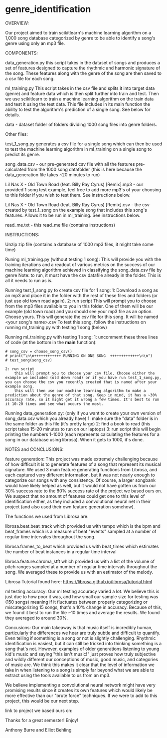 # genre_identification

OVERVIEW:

Our project aimed to train scikitlearn's machine learning algorithm on a 1,000 song database categorized by genre to be able to identify a song's genre using only an mp3 file. 

COMPONENTS:

data_generation.py
this script takes in the dataset of songs and produces a set of features designed to capture the rhythmic and harmonic signature of the song. These features along with the genre of the song are then saved to a csv file for each song. 

ml_training.py
This script takes in the csv file and splits it into target data (genre) and feature data which is then split further into train and test. Then we use scikitlearn to train a machine learning algorithm on the train data and test it using the test data. This file includes in its main function the ability to test the algorithm's prediction of a single song. See below for details.

data - dataset folder of folders dividing 1000 song files into genre folders.

Other files: 

test_1_song.py generates a csv file for a single song which can then be used to test the machine learning algorithm in ml_training on a single song to predict its genre. 

song_data.csv - our pre-generated csv file with all the features pre-calculated from the 1000 song datafolder (this is here because the data_generation file takes ~20 minutes to run)

Lil Nas X - Old Town Road (feat. Billy Ray Cyrus) [Remix].mp3 - our provided 1 song test example, feel free to add more mp3's of your choosing to this folder if you wish to test them. See instructions below. 

Lil Nas X - Old Town Road (feat. Billy Ray Cyrus) [Remix].csv - the csv created by test_1_song on the example song that includes this song's features. Allows it to be run in ml_training. See instructions below. 

read_me.txt - this read_me file (contains instructions)

INSTRUCTIONS: 

Unzip zip file (contains a database of 1000 mp3 files, it might take some time)

Runing ml_training.py (without testing 1 song):
    This will provide you with the training iterations and a readout of various metrics on the success of our machine learning algorithm achieved in classifying the song_data.csv file by genre
    Note: to run, it must have the csv datafile already in the folder. This is all it needs to run as is. 

Running test_1_song.py to create csv file for 1 song: 
    1: Download a song as an mp3 and place it in the folder with the rest of these files and folders (or just use old town road again). 
    2: run script 
        This will prompt you to choose from the mp3 files available to you in this folder. One of them will be our example (old town road) and you should see your mp3 file as an option. Choose yours. This will generate the csv file for this song. It will be named <your song's name>.csv
        To test this song, follow the instructions on running ml_training.py with testing 1 song (below)

Running ml_training.py with testing 1 song: 
    1: uncomment these three lines of code (at the bottom in the __main__ function): 

    # song_csv = choose_song_csv()
    # print("\n\n++++++++++++ RUNNING ON ONE SONG  +++++++++++++\n\n")
    # test_song(song_csv)

    2: run script
        this will prompt you to choose your csv file. Choose either the example we included (old down road) or if you have run test_1_song.py, you can choose the csv you recently created that is named after your example song. 
        this will then use our machine learning algorithm to make a prediction about the genre of that song. Keep in mind, it has a ~30% accuracy rate, so it might get it wrong a few times. It's best to run it 10-20 times and see what occurs the most. 

Running data_generation.py: (only if you want to create your own version of song_data.csv which you already have)
    1: make sure the "data" folder is in the same folder as this file (it's pretty large)
    2: find a book to read (this script takes 15-20 minutes to run on our laptops)
    3: run script 
        this will begin printing the numbers 1-1000 (each represents calculating the features for a song in our database using librosa). When it gets to 1000, it's done. 

NOTES and CONCLUSIONS: 

feature generation: 
This project was made extremely challenging because of how difficult it is to generate features of a song that represent its musical signature. We used 3 main feature generating functions from Librosa, and each captured very different information, but it was not nearly enough to categorize our songs with any consistency. Of course, a larger songbank would have likely helped as well, but it would not have gotten us from our 30% success rate to the 80% success rate of the project we based ours on. We suspect that no amount of features could get one to this level of identification either, as they included a convolutional neural net in their project (and also used their own feature generation somehow). 

The functions we used from Librosa are: 

librosa.beat.beat_track which provided us with tempo which is the bpm and beat_frames which is a measure of beat "events" sampled at a number of regular time intervales throughout the song. 

librosa.frames_to_beat which provided us with beat_times which estimates the number of beat instances in a regular time interval

librosa.feature.chroma_stft which provided us with a list of the volume of pitch ranges sampled at a number of regular time intervals throughout the song. We averaged these to provide us with an estimator of the melody. 

Librosa Tutorial found here: https://librosa.github.io/librosa/tutorial.html

ml testing accuracy: 
Our ml testing accuracy varied a lot. We believe this is just due to how poor it was, and how small our sample size for testing was (150 songs) meaning if it fluctuates between properly categorizing or miscategorizing 15 songs, that's a 10% change in accuracy. Because of this, we found it best to run the file ~10 times and average the results. We found they averaged to around 30%. 

Concusions: 
Our main takeaway is that music itself is incredibly human, particularly the differences we hear are truly subtle and difficult to quantify. Even telling if something is a song or not is slightly challenging. Rhythmic identification is easiest, but it can still be tricked into thinking something is a song that's not. However, examples of older generations listening to young kid's music and saying "this isn't music!" just proves how truly subjective and wildly different our conceptions of music, good music, and categories of music are. We think this makes it clear that the level of information we take in when listening to a song is simply far beyond what we are able to extract using the tools available to us from an mp3. 

We believe implementing a convolutional neural network might have very promising results since it creates its own features which would likely be more effective than our "brute force" techniques. If we were to add to this project, this would be our next step. 

link to project we based ours on: 

Thanks for a great semester! Enjoy! 

Anthony Burre and Elliot Behling 

